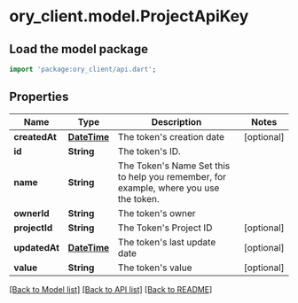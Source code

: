 # ory_client.model.ProjectApiKey

## Load the model package
```dart
import 'package:ory_client/api.dart';
```

## Properties
Name | Type | Description | Notes
------------ | ------------- | ------------- | -------------
**createdAt** | [**DateTime**](DateTime.md) | The token's creation date | [optional] 
**id** | **String** | The token's ID. | 
**name** | **String** | The Token's Name  Set this to help you remember, for example, where you use the token. | 
**ownerId** | **String** | The token's owner | 
**projectId** | **String** | The Token's Project ID | [optional] 
**updatedAt** | [**DateTime**](DateTime.md) | The token's last update date | [optional] 
**value** | **String** | The token's value | [optional] 

[[Back to Model list]](../README.md#documentation-for-models) [[Back to API list]](../README.md#documentation-for-api-endpoints) [[Back to README]](../README.md)


